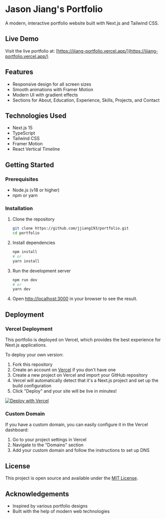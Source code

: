 # Jason Jiang's Portfolio

A modern, interactive portfolio website built with Next.js and Tailwind CSS.

## Live Demo

Visit the live portfolio at: [https://jjiang-portfolio.vercel.app/](https://jjiang-portfolio.vercel.app/)

## Features

- Responsive design for all screen sizes
- Smooth animations with Framer Motion
- Modern UI with gradient effects
- Sections for About, Education, Experience, Skills, Projects, and Contact

## Technologies Used

- Next.js 15
- TypeScript
- Tailwind CSS
- Framer Motion
- React Vertical Timeline

## Getting Started

### Prerequisites

- Node.js (v18 or higher)
- npm or yarn

### Installation

1. Clone the repository
   ```bash
   git clone https://github.com/jjiang193/portfolio.git
   cd portfolio
   ```

2. Install dependencies
   ```bash
   npm install
   # or
   yarn install
   ```

3. Run the development server
   ```bash
   npm run dev
   # or
   yarn dev
   ```

4. Open [http://localhost:3000](http://localhost:3000) in your browser to see the result.

## Deployment

### Vercel Deployment

This portfolio is deployed on Vercel, which provides the best experience for Next.js applications.

To deploy your own version:

1. Fork this repository
2. Create an account on [Vercel](https://vercel.com) if you don't have one
3. Create a new project on Vercel and import your GitHub repository
4. Vercel will automatically detect that it's a Next.js project and set up the build configuration
5. Click "Deploy" and your site will be live in minutes!

[![Deploy with Vercel](https://vercel.com/button)](https://vercel.com/new/clone?repository-url=https://github.com/jjiang193/portfolio)

### Custom Domain

If you have a custom domain, you can easily configure it in the Vercel dashboard:

1. Go to your project settings in Vercel
2. Navigate to the "Domains" section
3. Add your custom domain and follow the instructions to set up DNS

## License

This project is open source and available under the [MIT License](LICENSE).

## Acknowledgements

- Inspired by various portfolio designs
- Built with the help of modern web technologies
